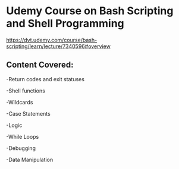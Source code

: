 # Udemy Course on Bash Scripting and Shell Programming

https://dvt.udemy.com/course/bash-scripting/learn/lecture/7340596#overview


## Content Covered:

-Return codes and exit statuses

-Shell functions

-Wildcards

-Case Statements

-Logic

-While Loops

-Debugging

-Data Manipulation
